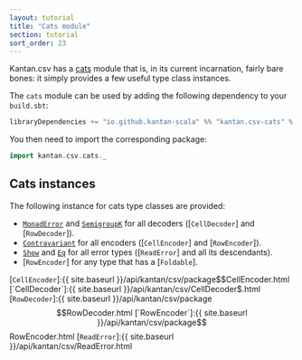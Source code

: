 ```yaml
---
layout: tutorial
title: "Cats module"
section: tutorial
sort_order: 23
---
```

Kantan.csv has a [cats](https://github.com/typelevel/cats) module that is, in its current incarnation, fairly bare
bones: it simply provides a few useful type class instances.

The `cats` module can be used by adding the following dependency to your `build.sbt`:

```scala
libraryDependencies += "io.github.kantan-scala" %% "kantan.csv-cats" % "@VERSION@"
```

You then need to import the corresponding package:

```scala mdoc:silent
import kantan.csv.cats._
```

## Cats instances

The following instance for cats type classes are provided:

* [`MonadError`] and [`SemigroupK`] for all decoders ([`CellDecoder`] and [`RowDecoder`]).
* [`Contravariant`] for all encoders ([`CellEncoder`] and [`RowEncoder`]).
* [`Show`] and [`Eq`] for all error types ([`ReadError`] and all its descendants).
* [`RowEncoder`] for any type that has a [`Foldable`].

[`MonadError`]:https://typelevel.org/cats/api/cats/MonadError.html
[`SemigroupK`]:https://typelevel.org/cats/api/cats/SemigroupK.html
[`SemigroupK`]:https://typelevel.org/cats/api/cats/Foldable.html
[`Show`]:https://typelevel.org/cats/api/cats/Show.html
[`Eq`]:https://typelevel.org/cats/api/cats/kernel/Eq.html
[`Contravariant`]:http://typelevel.org/cats/api/cats/Contravariant.html
[`CellEncoder`]:{{ site.baseurl }}/api/kantan/csv/package$$CellEncoder.html
[`CellDecoder`]:{{ site.baseurl }}/api/kantan/csv/CellDecoder$.html
[`RowDecoder`]:{{ site.baseurl }}/api/kantan/csv/package$$RowDecoder.html
[`RowEncoder`]:{{ site.baseurl }}/api/kantan/csv/package$$RowEncoder.html
[`ReadError`]:{{ site.baseurl }}/api/kantan/csv/ReadError.html
